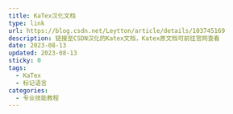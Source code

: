```yaml
---
title: KaTex汉化文档
type: link
url: https://blog.csdn.net/Leytton/article/details/103745169
description: 链接至CSDN汉化的Katex文档，Katex原文档可前往官网查看
date: 2023-08-13
updated: 2023-08-13
sticky: 0
tags:
  - KaTex
  - 标记语言
categories:
  - 专业技能教程
---
```

